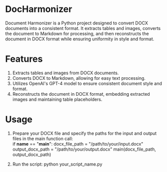 # DocHarmonizer  
Document Harmonizer is a Python project designed to convert DOCX documents into a consistent format. It extracts tables and images, converts the document to Markdown for processing, and then reconstructs the document in DOCX format while ensuring uniformity in style and format.  

# Features  
1. Extracts tables and images from DOCX documents.  
2. Converts DOCX to Markdown, allowing for easy text processing.  
3. Utilizes OpenAI's GPT-4 model to ensure consistent document style and format.  
4. Reconstructs the document in DOCX format, embedding extracted images and maintaining table placeholders.

# Usage  
1. Prepare your DOCX file and specify the paths for the input and output files in the main function call:  
  if __name__ == "__main__":
    docx_file_path = "/path/to/your/input.docx"
    output_docx_path = "/path/to/your/output.docx"
    main(docx_file_path, output_docx_path)

2. Run the script:
   python your_script_name.py

